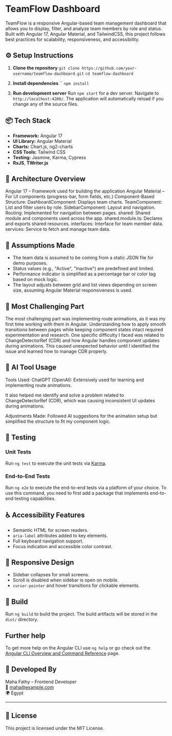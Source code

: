 # TeamFlow Dashboard

TeamFlow is a responsive Angular-based team management dashboard that allows you to display, filter, and analyze team members by role and status. Built with Angular 17, Angular Material, and TailwindCSS, this project follows best practices for scalability, responsiveness, and accessibility.

## ⚙️ Setup Instructions

1. **Clone the repository**
   `git clone https://github.com/your-username/teamflow-dashboard.git`
   `cd teamflow-dashboard`

2. **Install dependencies**
   ``
   `npm install`

3. **Run development server**
   Run `npm start` for a dev server. Navigate to `http://localhost:4200/`. The application will automatically reload if you change any of the source files.

## 📦 Tech Stack

- **Framework:** Angular 17
- **UI Library:** Angular Material
- **Charts:** Chart.js, ng2-charts
- **CSS Tools:** Tailwind CSS
- **Testing:** Jasmine, Karma, Cypress
- **RxJS**, **TWriter.js**

## 📁 Architecture Overview

Angular 17 – Framework used for building the application
Angular Material – For UI components (progress-bar, form fields, etc.)
Component-Based Structure:
DashboardComponent: Displays team charts.
TeamComponent: List and filter users by role.
SidebarComponent: Layout and navigation.
Routing: Implemented for navigation between pages.
shared: Shared module and components used across the app.
shared.module.ts: Declares and exports shared resources.
interfaces: Interface for team member data.
services: Service to fetch and manage team data.

## 📌 Assumptions Made

- The team data is assumed to be coming from a static JSON file for demo purposes.
- Status values (e.g., "Active", "Inactive") are predefined and limited.
- Performance indicator is simplified as a percentage bar or color tag based on mock logic.
- The layout adjusts between grid and list views depending on screen size, assuming Angular Material responsiveness is used.

## 🧠 Most Challenging Part

The most challenging part was implementing route animations, as it was my first time working with them in Angular. Understanding how to apply smooth transitions between pages while keeping component states intact required experimentation and research. One specific difficulty I faced was related to ChangeDetectorRef (CDR) and how Angular handles component updates during animations. This caused unexpected behavior until I identified the issue and learned how to manage CDR properly.

## 🤖 AI Tool Usage

Tools Used:
ChatGPT (OpenAI): Extensively used for learning and implementing route animations.

It also helped me identify and solve a problem related to ChangeDetectorRef (CDR), which was causing inconsistent UI updates during animations.

Adjustments Made:
Followed AI suggestions for the animation setup but simplified the structure to fit my component logic.

## 🧪 Testing

### Unit Tests

Run `ng test` to execute the unit tests via [Karma](https://karma-runner.github.io).

### End-to-End Tests

Run `ng e2e` to execute the end-to-end tests via a platform of your choice. To use this command, you need to first add a package that implements end-to-end testing capabilities.

## ♿ Accessibility Features

- Semantic HTML for screen readers.
- `aria-label` attributes added to key elements.
- Full keyboard navigation support.
- Focus indication and accessible color contrast.

## 📱 Responsive Design

- Sidebar collapses for small screens.
- Scroll is disabled when sidebar is open on mobile.
- `cursor-pointer` and hover transitions for clickable elements.

## 🚀 Build

Run `ng build` to build the project. The build artifacts will be stored in the `dist/` directory.

## Further help

To get more help on the Angular CLI use `ng help` or go check out the [Angular CLI Overview and Command Reference](https://angular.io/cli) page.

## 👤 Developed By

Maha Fathy – Frontend Developer  
📧 maha@example.com  
🌍 Egypt

---

## 📃 License

This project is licensed under the MIT License.
